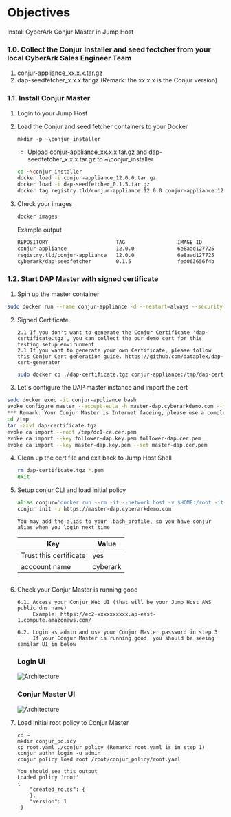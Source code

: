 # Objectives
Install CyberArk Conjur Master in Jump Host

### 1.0. Collect the Conjur Installer and seed fectcher from your local CyberArk Sales Engineer Team
1. conjur-appliance_xx.x.x.tar.gz
2. dap-seedfetcher_x.x.x.tar.gz (Remark: the xx.x.x is the Conjur version)
   
### 1.1. Install Conjur Master

1. Login to your Jump Host
2. Load the Conjur and seed fetcher containers to your Docker
   ```
   mkdir -p ~\conjur_installer
   ```
   - Upload conjur-appliance_xx.x.x.tar.gz and dap-seedfetcher_x.x.x.tar.gz to ~\conjur_installer
   ```bash
   cd ~\conjur_installer
   docker load -i conjur-appliance_12.0.0.tar.gz
   docker load -i dap-seedfetcher_0.1.5.tar.gz
   docker tag registry.tld/conjur-appliance:12.0.0 conjur-appliance:12.0.0
   ```
3. Check your images
   ```bash
   docker images
   ```
   
   Example output
   ```bash
   REPOSITORY                      TAG                 IMAGE ID            CREATED             SIZE
   conjur-appliance                12.0.0              6e8aad127725        2 months ago        1.19GB
   registry.tld/conjur-appliance   12.0.0              6e8aad127725        2 months ago        1.19GB
   cyberark/dap-seedfetcher        0.1.5               fed063656f4b        8 months ago        30MB
   ```
### 1.2. Start DAP Master with signed certificate

1. Spin up the master container
```bash
sudo docker run --name conjur-appliance -d --restart=always --security-opt seccomp:unconfined -p "443:443" -p "636:636" -p "5432:5432" -p "1999:1999" conjur-appliance:12.0.0
```

2. Signed Certificate
   ```
   2.1 If you don't want to generate the Conjur Certificate 'dap-certificate.tgz', you can collect the our demo cert for this testing setup envirunment
   2.1 If you want to generate your own Certificate, please follow this Conjur Cert generation guide. https://github.com/dataplex/dap-cert-generator
   ```
   
   ```bash
   sudo docker cp ./dap-certificate.tgz conjur-appliance:/tmp/dap-certificate.tgz
   ```

3.	Let's configure the DAP master instance and import the cert
   ```bash
   sudo docker exec -it conjur-appliance bash
   evoke configure master --accept-eula -h master-dap.cyberarkdemo.com --master-altnames "master-dap.cyberarkdemo.com" -p <your design password> cyberark
   *** Remark: Your Conjur Master is Internet faceing, please use a complex enough password for the Conjur Master <your design password>
   cd /tmp
   tar -zxvf dap-certificate.tgz
   evoke ca import --root /tmp/dc1-ca.cer.pem
   evoke ca import --key follower-dap.key.pem follower-dap.cer.pem
   evoke ca import --key master-dap.key.pem --set master-dap.cer.pem
   ```

4. Clean up the cert file and exit back to Jump Host Shell
   ```bash
   rm dap-certificate.tgz *.pem
   exit
   ```

5. Setup conjur CLI and load initial policy

   ```bash
   alias conjur='docker run --rm -it --network host -v $HOME:/root -it cyberark/conjur-cli:5'
   conjur init -u https://master-dap.cyberarkdemo.com
   ```
   ```
   You may add the alias to your .bash_profile, so you have conjur alias when you login next time
   ```
   
   Key|Value
   ---|-----
   Trust this certificate|yes
   acccount name|cyberark
   ```
   
6. Check your Conjur Master is running good
   ```
   6.1. Access your Conjur Web UI (that will be your Jump Host AWS public dns name)
        Example: https://ec2-xxxxxxxxxx.ap-east-1.compute.amazonaws.com/
        
   6.2. Login as admin and use your Conjur Master password in step 3
        If your Conjur Master is running good, you should be seeing samilar UI in below
   ```
   
   ### Login UI
   ![Architecture](https://github.com/ivanckleecity/CyberArk-DAP-EKS-Lap-2021/blob/main/images/04-ConjurLoginUI.JPG)
   
   ### Conjur Master UI
   ![Architecture](https://github.com/ivanckleecity/CyberArk-DAP-EKS-Lap-2021/blob/main/images/04-ConjurLandingPage.JPG)

7. Load initial root policy to Conjur Master

   ```
   cd ~
   mkdir conjur_policy
   cp root.yaml ./conjur_policy (Remark: root.yaml is in step 1)
   conjur authn login -u admin
   conjur policy load root /root/conjur_policy/root.yaml
   ```
   ```
   You should see this output
   Loaded policy 'root'
   {
       "created_roles": {
       },
       "version": 1
    }
    ```
